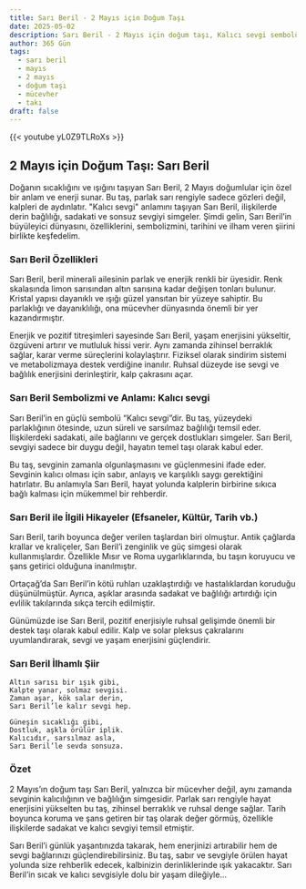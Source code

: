 ```yaml
---
title: Sarı Beril - 2 Mayıs için Doğum Taşı
date: 2025-05-02
description: Sarı Beril - 2 Mayıs için doğum taşı, Kalıcı sevgi sembolü. Bu özel taşın derin anlamını öğrenin.
author: 365 Gün
tags:
  - sarı beril
  - mayıs
  - 2 mayıs
  - doğum taşı
  - mücevher
  - takı
draft: false
---
```


{{< youtube yL0Z9TLRoXs >}}

## 2 Mayıs için Doğum Taşı: Sarı Beril

Doğanın sıcaklığını ve ışığını taşıyan Sarı Beril, 2 Mayıs doğumlular için özel bir anlam ve enerji sunar. Bu taş, parlak sarı rengiyle sadece gözleri değil, kalpleri de aydınlatır. "Kalıcı sevgi" anlamını taşıyan Sarı Beril, ilişkilerde derin bağlılığı, sadakati ve sonsuz sevgiyi simgeler. Şimdi gelin, Sarı Beril’in büyüleyici dünyasını, özelliklerini, sembolizmini, tarihini ve ilham veren şiirini birlikte keşfedelim.

### Sarı Beril Özellikleri

Sarı Beril, beril minerali ailesinin parlak ve enerjik renkli bir üyesidir. Renk skalasında limon sarısından altın sarısına kadar değişen tonları bulunur. Kristal yapısı dayanıklı ve ışığı güzel yansıtan bir yüzeye sahiptir. Bu parlaklığı ve dayanıklılığı, ona mücevher dünyasında önemli bir yer kazandırmıştır.

Enerjik ve pozitif titreşimleri sayesinde Sarı Beril, yaşam enerjisini yükseltir, özgüveni artırır ve mutluluk hissi verir. Aynı zamanda zihinsel berraklık sağlar, karar verme süreçlerini kolaylaştırır. Fiziksel olarak sindirim sistemi ve metabolizmaya destek verdiğine inanılır. Ruhsal düzeyde ise sevgi ve bağlılık enerjisini derinleştirir, kalp çakrasını açar.

### Sarı Beril Sembolizmi ve Anlamı: Kalıcı sevgi

Sarı Beril’in en güçlü sembolü “Kalıcı sevgi”dir. Bu taş, yüzeydeki parlaklığının ötesinde, uzun süreli ve sarsılmaz bağlılığı temsil eder. İlişkilerdeki sadakati, aile bağlarını ve gerçek dostlukları simgeler. Sarı Beril, sevgiyi sadece bir duygu değil, hayatın temel taşı olarak kabul eder.

Bu taş, sevginin zamanla olgunlaşmasını ve güçlenmesini ifade eder. Sevginin kalıcı olması için sabır, anlayış ve karşılıklı saygı gerektiğini hatırlatır. Bu anlamıyla Sarı Beril, hayat yolunda kalplerin birbirine sıkıca bağlı kalması için mükemmel bir rehberdir.

### Sarı Beril ile İlgili Hikayeler (Efsaneler, Kültür, Tarih vb.)

Sarı Beril, tarih boyunca değer verilen taşlardan biri olmuştur. Antik çağlarda krallar ve kraliçeler, Sarı Beril’i zenginlik ve güç simgesi olarak kullanmışlardır. Özellikle Mısır ve Roma uygarlıklarında, bu taşın koruyucu ve şans getirici olduğuna inanılmıştır.

Ortaçağ’da Sarı Beril’in kötü ruhları uzaklaştırdığı ve hastalıklardan koruduğu düşünülmüştür. Ayrıca, aşıklar arasında sadakat ve bağlılığı artırdığı için evlilik takılarında sıkça tercih edilmiştir.

Günümüzde ise Sarı Beril, pozitif enerjisiyle ruhsal gelişimde önemli bir destek taşı olarak kabul edilir. Kalp ve solar pleksus çakralarını uyumlandırarak, sevgi ve yaşam enerjisini güçlendirir.

### Sarı Beril İlhamlı Şiir

```
Altın sarısı bir ışık gibi,
Kalpte yanar, solmaz sevgisi.
Zaman aşar, kök salar derin,
Sarı Beril’le kalır sevgi hep.

Güneşin sıcaklığı gibi,
Dostluk, aşkla örülür iplik.
Kalıcıdır, sarsılmaz asla,
Sarı Beril’le sevda sonsuza.
```

### Özet

2 Mayıs’ın doğum taşı Sarı Beril, yalnızca bir mücevher değil, aynı zamanda sevginin kalıcılığının ve bağlılığın simgesidir. Parlak sarı rengiyle hayat enerjisini yükselten bu taş, zihinsel berraklık ve ruhsal denge sağlar. Tarih boyunca koruma ve şans getiren bir taş olarak değer görmüş, özellikle ilişkilerde sadakat ve kalıcı sevgiyi temsil etmiştir.

Sarı Beril’i günlük yaşantınızda takarak, hem enerjinizi artırabilir hem de sevgi bağlarınızı güçlendirebilirsiniz. Bu taş, sabır ve sevgiyle örülen hayat yolunda size rehberlik edecek, kalbinizin derinliklerinde ışık yakacaktır. Sarı Beril’in sıcak ve kalıcı sevgisiyle dolu bir yaşam dileğiyle...
